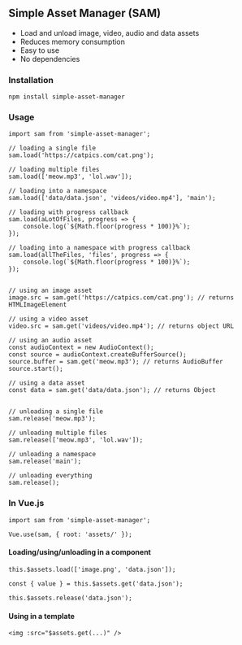 ## Simple Asset Manager (SAM)

- Load and unload image, video, audio and data assets
- Reduces memory consumption
- Easy to use
- No dependencies

### Installation
```shell
npm install simple-asset-manager
```

### Usage
```ecmascript 6
import sam from 'simple-asset-manager';

// loading a single file
sam.load('https://catpics.com/cat.png');

// loading multiple files
sam.load(['meow.mp3', 'lol.wav']);

// loading into a namespace
sam.load(['data/data.json', 'videos/video.mp4'], 'main');

// loading with progress callback
sam.load(aLotOfFiles, progress => {
    console.log(`${Math.floor(progress * 100)}%`);
});

// loading into a namespace with progress callback
sam.load(allTheFiles, 'files', progress => {
    console.log(`${Math.floor(progress * 100)}%`);
});


// using an image asset
image.src = sam.get('https://catpics.com/cat.png'); // returns HTMLImageElement

// using a video asset
video.src = sam.get('videos/video.mp4'); // returns object URL

// using an audio asset
const audioContext = new AudioContext();
const source = audioContext.createBufferSource();
source.buffer = sam.get('meow.mp3'); // returns AudioBuffer
source.start();

// using a data asset
const data = sam.get('data/data.json'); // returns Object


// unloading a single file
sam.release('meow.mp3');

// unloading multiple files
sam.release(['meow.mp3', 'lol.wav']);

// unloading a namespace
sam.release('main');

// unloading everything
sam.release();
```

### In Vue.js
```ecmascript 6
import sam from 'simple-asset-manager';

Vue.use(sam, { root: 'assets/' });
```

#### Loading/using/unloading in a component
```ecmascript 6
this.$assets.load(['image.png', 'data.json']);

const { value } = this.$assets.get('data.json');

this.$assets.release('data.json');
```

#### Using in a template
```vue
<img :src="$assets.get(...)" />
```
